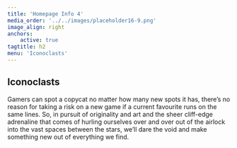 ```yaml
---
title: 'Homepage Info 4'
media_order: '../../images/placeholder16-9.png'
image_align: right
anchors:
    active: true
tagtitle: h2
menu: 'Iconoclasts'
---
```


## **Iconoclasts**

Gamers can spot a copycat no matter how many new spots it has, there’s no reason for taking a risk on a new game if a current favourite runs on the same lines. So, in pursuit of originality and art and the sheer cliff-edge adrenaline that comes of hurling ourselves over and over out of the airlock into the vast spaces between the stars, we’ll dare the void and make something new out of everything we find.